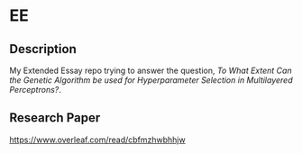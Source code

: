 # EE

## Description
My Extended Essay repo trying to answer the question, *To What Extent Can the Genetic Algorithm be used for Hyperparameter Selection in Multilayered Perceptrons?*.

## Research Paper
https://www.overleaf.com/read/cbfmzhwbhhjw
